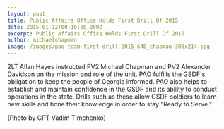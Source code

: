 ```yaml
---
layout: post
title: Public Affairs Office Holds First Drill Of 2015
date: 2015-01-12T00:16:00.000Z
excerpt: Public Affairs Office Holds First Drill Of 2015
author: michaelchapman
image: /images/pao-team-first-drill-2015_640_chapman-300x214.jpg
---
```

2LT Allan Hayes instructed PV2 Michael Chapman and PV2 Alexander Davidson on the mission and role of the unit. PAO fulfills the GSDF's obligation to keep the people of Georgia informed. PAO also helps to establish and maintain confidence in the GSDF and its ability to conduct operations in the state. Drills such as these allow GSDF soldiers to learn new skills and hone their knowledge in order to stay “Ready to Serve.”

(Photo by CPT Vadim Timchenko)
